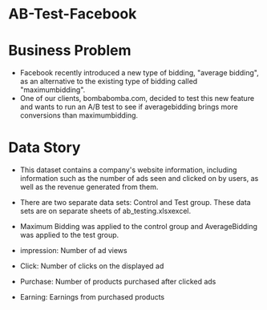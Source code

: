 # AB-Test-Facebook

# Business Problem
- Facebook recently introduced a new type of bidding, "average bidding", as an alternative to the existing type of bidding called "maximumbidding". 
- One of our clients, bombabomba.com, decided to test this new feature and wants to run an A/B test to see if averagebidding brings more conversions than maximumbidding.

# Data Story
- This dataset contains a company's website information, including information such as the number of ads seen and clicked on by users, as well as the revenue generated from them. 
- There are two separate data sets: Control and Test group. These data sets are on separate sheets of ab_testing.xlsxexcel. 
- Maximum Bidding was applied to the control group and AverageBidding was applied to the test group.

 - impression: Number of ad views
 - Click: Number of clicks on the displayed ad
 - Purchase: Number of products purchased after clicked ads
 - Earning: Earnings from purchased products
